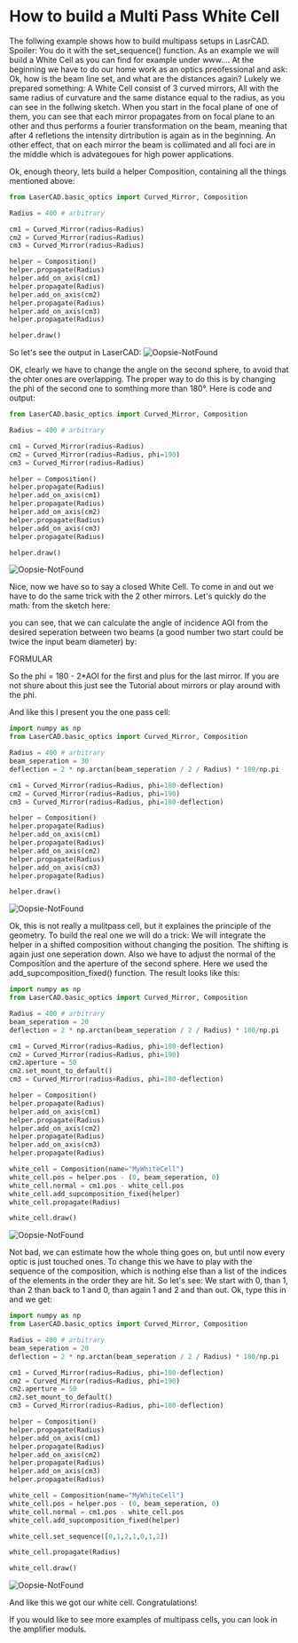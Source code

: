 # How to build a Multi Pass White Cell

The follwing example shows how to build multipass setups in LasrCAD. Spoiler:
You do it with the set_sequence() function. As an example we will build a White
Cell as you can find for example under www....
At the beginning we have to do our home work as an optics preofessional and ask:
Ok, how is the beam line set, and what are the distances again? Lukely we
prepared something:
A White Cell consist of 3 curved mirrors, All with the same radius of curvature
and the same distance equal to the radius, as you can see in the follwing sketch.
When you start in the focal plane of one of them, you can see that each mirror
propagates from on focal plane to an other and thus performs a fourier
transformation on the beam, meaning that after 4 refletions the intensity
dirtribution is again as in the beginning. An other effect, that on each mirror
the beam is collimated and all foci are in the middle which is advategoues for
high power applications.

Ok, enough theory, lets build a helper Composition, containing all the things
mentioned above:

```python
from LaserCAD.basic_optics import Curved_Mirror, Composition

Radius = 400 # arbitrary

cm1 = Curved_Mirror(radius=Radius)
cm2 = Curved_Mirror(radius=Radius)
cm3 = Curved_Mirror(radius=Radius)

helper = Composition()
helper.propagate(Radius)
helper.add_on_axis(cm1)
helper.propagate(Radius)
helper.add_on_axis(cm2)
helper.propagate(Radius)
helper.add_on_axis(cm3)
helper.propagate(Radius)

helper.draw()
```

So let's see the output in LaserCAD:
<img src="images/how-to-white-cell/white-cell-1.png" alt="Oopsie-NotFound" title="" />


OK, clearly we have to change the angle on the second sphere, to avoid that the
ohter ones are overlapping. The proper way to do this is by changing the phi
of the second one to somthing more than 180°. Here is code and output:
```python
from LaserCAD.basic_optics import Curved_Mirror, Composition

Radius = 400 # arbitrary

cm1 = Curved_Mirror(radius=Radius)
cm2 = Curved_Mirror(radius=Radius, phi=190)
cm3 = Curved_Mirror(radius=Radius)

helper = Composition()
helper.propagate(Radius)
helper.add_on_axis(cm1)
helper.propagate(Radius)
helper.add_on_axis(cm2)
helper.propagate(Radius)
helper.add_on_axis(cm3)
helper.propagate(Radius)

helper.draw()
```
<img src="images/how-to-white-cell/white-cell-2.png" alt="Oopsie-NotFound" title="" />

Nice, now we have so to say a closed White Cell. To come in and out we have to
do the same trick with the 2 other mirrors. Let's quickly do the math: from the
sketch here:

you can see, that we can calculate the angle of incidence AOI from the desired
seperation between two beams (a good number two start could be twice the input
beam diameter) by:

FORMULAR

So the phi = 180 - 2*AOI for the first and plus for the last mirror. If you are
not shure about this just see the Tutorial about mirrors or play around with
the phi.

And like this I present you the one pass cell:
```python
import numpy as np
from LaserCAD.basic_optics import Curved_Mirror, Composition

Radius = 400 # arbitrary
beam_seperation = 30
deflection = 2 * np.arctan(beam_seperation / 2 / Radius) * 180/np.pi

cm1 = Curved_Mirror(radius=Radius, phi=180-deflection)
cm2 = Curved_Mirror(radius=Radius, phi=190)
cm3 = Curved_Mirror(radius=Radius, phi=180-deflection)

helper = Composition()
helper.propagate(Radius)
helper.add_on_axis(cm1)
helper.propagate(Radius)
helper.add_on_axis(cm2)
helper.propagate(Radius)
helper.add_on_axis(cm3)
helper.propagate(Radius)

helper.draw()
```
<img src="images/how-to-white-cell/white-cell-one-pass.png" alt="Oopsie-NotFound" title="" />

Ok, this is not really a mulitpass cell, but it explaines the principle of the
geometry. To build the real one we will do a trick: We will integrate the helper
in a shifted composition without changing the position. The shifting is again
just one seperation down. Also we have to adjust the normal of the Composition
and the aperture of the second sphere.
Here we used the add_supcomposition_fixed() function. The result looks like this:
```python
import numpy as np
from LaserCAD.basic_optics import Curved_Mirror, Composition

Radius = 400 # arbitrary
beam_seperation = 20
deflection = 2 * np.arctan(beam_seperation / 2 / Radius) * 180/np.pi

cm1 = Curved_Mirror(radius=Radius, phi=180-deflection)
cm2 = Curved_Mirror(radius=Radius, phi=190)
cm2.aperture = 50
cm2.set_mount_to_default()
cm3 = Curved_Mirror(radius=Radius, phi=180-deflection)

helper = Composition()
helper.propagate(Radius)
helper.add_on_axis(cm1)
helper.propagate(Radius)
helper.add_on_axis(cm2)
helper.propagate(Radius)
helper.add_on_axis(cm3)
helper.propagate(Radius)

white_cell = Composition(name="MyWhiteCell")
white_cell.pos = helper.pos - (0, beam_seperation, 0)
white_cell.normal = cm1.pos - white_cell.pos
white_cell.add_supcomposition_fixed(helper)
white_cell.propagate(Radius)

white_cell.draw()
```
<img src="images/how-to-white-cell/white-cell-nearly.png" alt="Oopsie-NotFound" title="" />

Not bad, we can estimate how the whole thing goes on, but until now every optic
is just touched ones. To change this we have to play with the sequence of the
composition, which is nothing else than a list of the indices of the elements
in the order they are hit. So let's see: We start with 0, than 1, than 2 than
back to 1 and 0, than again 1 and 2 and than out. Ok, type this in and we get:
```python
import numpy as np
from LaserCAD.basic_optics import Curved_Mirror, Composition

Radius = 400 # arbitrary
beam_seperation = 20
deflection = 2 * np.arctan(beam_seperation / 2 / Radius) * 180/np.pi

cm1 = Curved_Mirror(radius=Radius, phi=180-deflection)
cm2 = Curved_Mirror(radius=Radius, phi=190)
cm2.aperture = 50
cm2.set_mount_to_default()
cm3 = Curved_Mirror(radius=Radius, phi=180-deflection)

helper = Composition()
helper.propagate(Radius)
helper.add_on_axis(cm1)
helper.propagate(Radius)
helper.add_on_axis(cm2)
helper.propagate(Radius)
helper.add_on_axis(cm3)
helper.propagate(Radius)

white_cell = Composition(name="MyWhiteCell")
white_cell.pos = helper.pos - (0, beam_seperation, 0)
white_cell.normal = cm1.pos - white_cell.pos
white_cell.add_supcomposition_fixed(helper)

white_cell.set_sequence([0,1,2,1,0,1,2])

white_cell.propagate(Radius)

white_cell.draw()
```
<img src="images/how-to-white-cell/white-cell-final.png" alt="Oopsie-NotFound" title="" />

And like this we got our white cell. Congratulations!

If you would like to see more examples of multipass cells, you can look in the
amplifier moduls.
